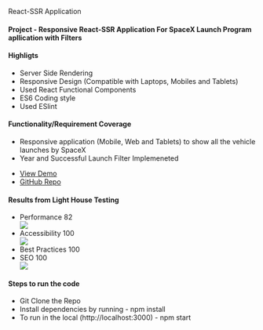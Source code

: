 React-SSR Application

<h4>Project - Responsive React-SSR Application For SpaceX Launch Program apllication with Filters</h4>

<h4>Highligts</h4>
<ul>
  <li>Server Side Rendering</li>
  <li>Responsive Design (Compatible with Laptops, Mobiles and Tablets)</li>
  <li>Used React Functional Components</li>
  <li>ES6 Coding style</li>
  <li>Used ESlint</li>
</ul>

<h4>Functionality/Requirement Coverage</h4>
<ul>
  <li>Responsive application (Mobile, Web and Tablets) to show all the vehicle launches by SpaceX</li>
  <li>Year and Successful Launch Filter Implemeneted</li>
</ul>
<ul>
  <li><a href="https://warm-wave-69333.herokuapp.com/" target="_blank">View Demo</a></li>
  <li><a href="https://github.com/vinayds21/SpaceX-SSR-React-App" target="_blank">GitHub Repo</a></li>
</ul>

<h4>Results from Light House Testing</h4>
<ul>
  <li>Performance 82</li>
  <img src="https://ik.imagekit.io/zbr37ybuqiv/Screenshot_2021-02-19_at_1.15.35_PM_yepyswv8TG.png" />
  <li>Accessibility 100</li>
  <img src="https://ik.imagekit.io/zbr37ybuqiv/Screenshot_2021-02-19_at_1.15.50_PM_hdYDnTN4W.png" />
  <li>Best Practices 100</li>
  <li>SEO 100</li>
  <img src="https://ik.imagekit.io/zbr37ybuqiv/Screenshot_2021-02-19_at_1.16.01_PM_NFwoPn_abi.png" />
</ul>

<h4>Steps to run the code</h4>
<ul>
  <li>Git Clone the Repo</li>
  <li>Install dependencies by running - npm install</li>
  <li>To run in the local (http://localhost:3000) - npm start</li>
</ul>
